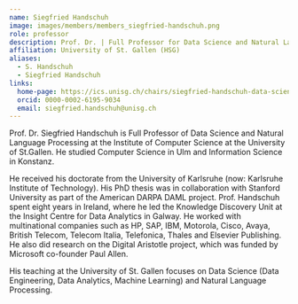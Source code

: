 ```yaml
---
name: Siegfried Handschuh
image: images/members/members_siegfried-handschuh.png
role: professor
description: Prof. Dr. | Full Professor for Data Science and Natural Language Processing
affiliation: University of St. Gallen (HSG)
aliases:
  - S. Handschuh
  - Siegfried Handschuh
links:
  home-page: https://ics.unisg.ch/chairs/siegfried-handschuh-data-science-and-natural-language-processing/
  orcid: 0000-0002-6195-9034
  email: siegfried.handschuh@unisg.ch
---
```


Prof. Dr. Siegfried Handschuh is Full Professor of Data Science and Natural Language Processing at the Institute of Computer Science at the University of St.Gallen. He studied Computer Science in Ulm and Information Science in Konstanz.

He received his doctorate from the University of Karlsruhe (now: Karlsruhe Institute of Technology). His PhD thesis was in collaboration with Stanford University as part of the American DARPA DAML project. Prof. Handschuh spent eight years in Ireland, where he led the Knowledge Discovery Unit at the Insight Centre for Data Analytics in Galway. He worked with multinational companies such as HP, SAP, IBM, Motorola, Cisco, Avaya, British Telecom, Telecom Italia, Telefonica, Thales and Elsevier Publishing. He also did research on the Digital Aristotle project, which was funded by Microsoft co-founder Paul Allen.

His teaching at the University of St. Gallen focuses on Data Science (Data Engineering, Data Analytics, Machine Learning) and Natural Language Processing.
